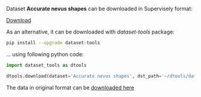 Dataset **Accurate nevus shapes** can be downloaded in Supervisely format:

 [Download](https://assets.supervisely.com/supervisely-supervisely-assets-public/teams_storage/f/f/wa/DQUbdfemWn7LKfL8O1GIJIbyJS7ArUnvrfL5RDRdyHGuwK7bIG0HM3TSSWEzYaGJkMpPRI4hHAx5HoT4XOws6I6RM4zjnvB9l6YQd23z7eOg0vZqzVrU67j5AtPU.tar)

As an alternative, it can be downloaded with *dataset-tools* package:
``` bash
pip install --upgrade dataset-tools
```

... using following python code:
``` python
import dataset_tools as dtools

dtools.download(dataset='Accurate nevus shapes', dst_path='~/dtools/datasets/Accurate nevus shapes.tar')
```
The data in original format can be [downloaded here](https://www.kaggle.com/datasets/metavision/accurate-nevus-shapessegmentation/download?datasetVersionNumber=1)